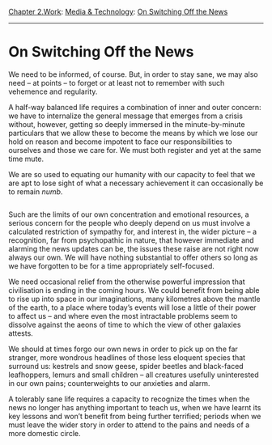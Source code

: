 [Chapter 2.Work](https://www.theschooloflife.com/thebookoflife/category/work/): [Media & Technology](https://www.theschooloflife.com/thebookoflife/category/work/media-and-technology/): [On Switching Off the News](https://www.theschooloflife.com/thebookoflife/on-switching-off-the-news/)

* * *

# On Switching Off the News

We need to be informed, of course. But, in order to stay sane, we may also need – at points – to forget or at least not to remember with such vehemence and regularity.

A half-way balanced life requires a combination of inner and outer concern: we have to internalize the general message that emerges from a crisis without, however, getting so deeply immersed in the minute-by-minute particulars that we allow these to become the means by which we lose our hold on reason and become impotent to face our responsibilities to ourselves and those we care for. We must both register and yet at the same time mute.&nbsp;

We are so used to equating our humanity with our capacity to feel that we are apt to lose sight of what a necessary achievement it can occasionally be to remain _numb_.&nbsp;

<figure class="aligncenter"><img src="https://www.theschooloflife.com/thebookoflife/wp-content/uploads/2020/03/dieter-rams-3.jpg" alt="" class="wp-image-24216" srcset="https://www.theschooloflife.com/thebookoflife/wp-content/uploads/2020/03/dieter-rams-3.jpg 620w, https://www.theschooloflife.com/thebookoflife/wp-content/uploads/2020/03/dieter-rams-3-300x255.jpg 300w" sizes="(max-width: 620px) 100vw, 620px"></figure>

Such are the limits of our own concentration and emotional resources, a serious concern for the people who deeply depend on us must involve a calculated restriction of sympathy for, and interest in, the wider picture – a recognition, far from psychopathic in nature, that however immediate and alarming the news updates can be, the issues these raise are not right now always our own. We will have nothing substantial to offer others so long as we have forgotten to be for a time appropriately self-focused.

We need occasional relief from the otherwise powerful impression that civilisation is ending in the coming hours. We could benefit from being able to rise up into space in our imaginations, many kilometres above the mantle of the earth, to a place where today’s events will lose a little of their power to affect us – and where even the most intractable problems seem to dissolve against the aeons of time to which the view of other galaxies attests.&nbsp;

We should at times forgo our own news in order to pick up on the far stranger, more wondrous headlines of those less eloquent species that surround us: kestrels and snow geese, spider beetles and black-faced leafhoppers, lemurs and small children – all creatures usefully uninterested in our own pains; counterweights to our anxieties and alarm.&nbsp;

A tolerably sane life requires a capacity to recognize the times when the news no longer has anything important to teach us, when we have learnt its key lessons and won’t benefit from being further terrified; periods when we must leave the wider story in order to attend to the pains and needs of a more domestic circle.
